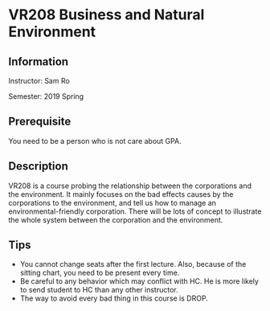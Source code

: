 # VR208 Business and Natural Environment

## Information

Instructor: Sam Ro

Semester: 2019 Spring

## Prerequisite

You need to be a person who is not care about GPA.

## Description

VR208 is a course probing the relationship between the corporations and the environment. It mainly focuses on the bad effects causes by the corporations to the environment, and tell us how to manage an environmental-friendly corporation. There will be lots of concept to illustrate the whole system between the corporation and the environment.

## Tips

- You cannot change seats after the first lecture. Also, because of the sitting chart, you need to be present every time.
- Be careful to any behavior which may conflict with HC. He is more likely to send student to HC than any other instructor.
- The way to avoid every bad thing in this course is DROP.

 
